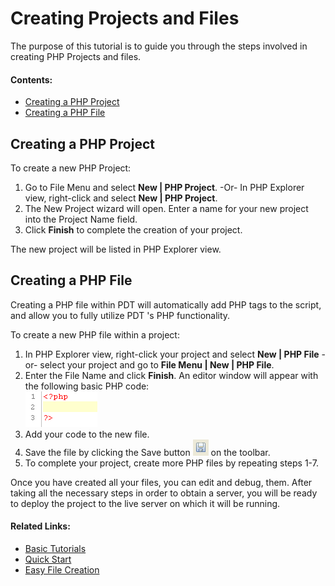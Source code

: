 # Creating Projects and Files

<!--context:creating_and_uploading_a_project--><!--context:creating_projects_and_files-->

The purpose of this tutorial is to guide you through the steps involved in creating PHP Projects and files.

#### Contents:

 * [Creating a PHP Project](#creating-a-php-project)
 * [Creating a PHP File](#creating-a-php-file)

## Creating a PHP Project

<!--ref-start-->

To create a new PHP Project:

 1. Go to File Menu and select **New | PHP Project**.  -Or- In PHP Explorer view, right-click and select **New | PHP Project**.
 2. The New Project wizard will open.  Enter a name for your new project into the Project Name field.
 3. Click **Finish** to complete the creation of your project.

<!--ref-end-->

The new project will be listed in PHP Explorer view.

## Creating a PHP File

Creating a PHP file within PDT will automatically add PHP tags to the script, and allow you to fully utilize PDT 's PHP functionality.

<!--ref-start-->

To create a new PHP file within a project:

 1. In PHP Explorer view, right-click your project and select **New | PHP File** -or- select your project and go to **File Menu | New | PHP File**.
 2. Enter the File Name and click **Finish**.  An editor window will appear with the following basic PHP code:  
    ![php_code.png](images/php_code.png "php_code.png")
 3. Add your code to the new file.
 4. Save the file by clicking the Save button ![save_icon.png](images/save_icon.png "save_icon.png") on the toolbar.
 5. To complete your project, create more PHP files by repeating steps 1-7.

<!--ref-end-->

Once you have created all your files, you can edit and debug, them. After taking all the necessary steps in order to obtain a server, you will be ready to deploy the project to the live server on which it will be running.

<!--links-start-->

#### Related Links:

 * [Basic Tutorials](000-index.md)
 * [Quick Start](../../008-getting_started/008-quick_start.md)
 * [Easy File Creation](../../024-tasks/016-file_creation/000-index.md)

<!--links-end-->
